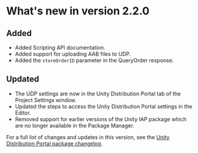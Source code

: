 # What's new in version 2.2.0

## Added

* Added Scripting API documentation.
* Added support for uploading AAB files to UDP.
* Added the `storeOrderID` parameter in the QueryOrder response.

## Updated

* The UDP settings are now in the Unity Distribution Portal tab of the Project Settings window.
* Updated the steps to access the Unity Distribution Portal settings in the Editor.
* Removed support for earlier versions of the Unity IAP package which are no longer available in the Package Manager.

For a full list of changes and updates in this version, see the [Unity Distribution Portal package changelog](../changelog/CHANGELOG.html).